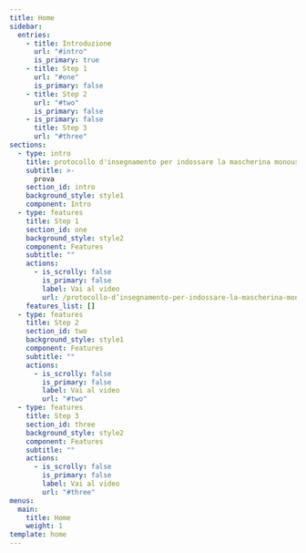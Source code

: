 ```yaml
---
title: Home
sidebar:
  entries:
    - title: Introduzione
      url: "#intro"
      is_primary: true
    - title: Step 1
      url: "#one"
      is_primary: false
    - title: Step 2
      url: "#two"
      is_primary: false
    - is_primary: false
      title: Step 3
      url: "#three"
sections:
  - type: intro
    title: protocollo d'insegnamento per indossare la mascherina monouso
    subtitle: >-
      prova
    section_id: intro
    background_style: style1
    component: Intro
  - type: features
    title: Step 1
    section_id: one
    background_style: style2
    component: Features
    subtitle: ""
    actions:
      - is_scrolly: false
        is_primary: false
        label: Vai al video
        url: /protocollo-d’insegnamento-per-indossare-la-mascherina-monouso
    features_list: []
  - type: features
    title: Step 2
    section_id: two
    background_style: style1
    component: Features
    subtitle: ""
    actions:
      - is_scrolly: false
        is_primary: false
        label: Vai al video
        url: "#two"
  - type: features
    title: Step 3
    section_id: three
    background_style: style2
    component: Features
    subtitle: ""
    actions:
      - is_scrolly: false
        is_primary: false
        label: Vai al video
        url: "#three"
menus:
  main:
    title: Home
    weight: 1
template: home
---
```


